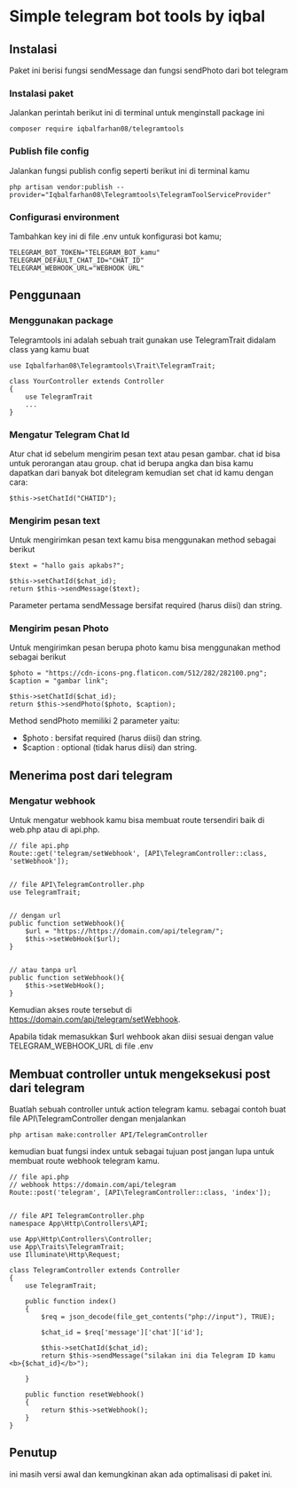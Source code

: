 # Simple telegram bot tools by iqbal

## Instalasi

Paket ini berisi fungsi sendMessage dan fungsi sendPhoto dari bot telegram

### Instalasi paket

Jalankan perintah berikut ini di terminal untuk menginstall package ini

```
composer require iqbalfarhan08/telegramtools
```

### Publish file config

Jalankan fungsi publish config seperti berikut ini di terminal kamu

```
php artisan vendor:publish --provider="Iqbalfarhan08\Telegramtools\TelegramToolServiceProvider"
```

### Configurasi environment

Tambahkan key ini di file .env untuk konfigurasi bot kamu;

```
TELEGRAM_BOT_TOKEN="TELEGRAM_BOT_kamu"
TELEGRAM_DEFAULT_CHAT_ID="CHAT_ID"
TELEGRAM_WEBHOOK_URL="WEBHOOK URL"
```

## Penggunaan

### Menggunakan package

Telegramtools ini adalah sebuah trait gunakan use TelegramTrait didalam class yang kamu buat

```
use Iqbalfarhan08\Telegramtools\Trait\TelegramTrait;

class YourController extends Controller
{
    use TelegramTrait
    ...
}
```

### Mengatur Telegram Chat Id

Atur chat id sebelum mengirim pesan text atau pesan gambar. chat id bisa untuk perorangan atau group. chat id berupa angka dan bisa kamu dapatkan dari banyak bot ditelegram kemudian set chat id kamu dengan cara:

```
$this->setChatId("CHATID");
```

### Mengirim pesan text

Untuk mengirimkan pesan text kamu bisa menggunakan method sebagai berikut

```
$text = "hallo gais apkabs?";

$this->setChatId($chat_id);
return $this->sendMessage($text);
```

Parameter pertama sendMessage bersifat required (harus diisi) dan string.

### Mengirim pesan Photo

Untuk mengirimkan pesan berupa photo kamu bisa menggunakan method sebagai berikut

```
$photo = "https://cdn-icons-png.flaticon.com/512/282/282100.png";
$caption = "gambar link";

$this->setChatId($chat_id);
return $this->sendPhoto($photo, $caption);
```

Method sendPhoto memiliki 2 parameter yaitu:

- $photo : bersifat required (harus diisi) dan string.
- $caption : optional (tidak harus diisi) dan string.

## Menerima post dari telegram

### Mengatur webhook

Untuk mengatur webhook kamu bisa membuat route tersendiri baik di web.php atau di api.php.

```
// file api.php
Route::get('telegram/setWebhook', [API\TelegramController::class, 'setWebhook']);


// file API\TelegramController.php
use TelegramTrait;


// dengan url
public function setWebhook(){
    $url = "https://https://domain.com/api/telegram/";
    $this->setWebHook($url);
}


// atau tanpa url
public function setWebhook(){
    $this->setWebHook();
}

```

Kemudian akses route tersebut di https://domain.com/api/telegram/setWebhook.

Apabila tidak memasukkan $url wehbook akan diisi sesuai dengan value TELEGRAM_WEBHOOK_URL di file .env

## Membuat controller untuk mengeksekusi post dari telegram

Buatlah sebuah controller untuk action telegram kamu. sebagai contoh buat file API\TelegramController dengan menjalankan

```
php artisan make:controller API/TelegramController
```

kemudian buat fungsi index untuk sebagai tujuan post jangan lupa untuk membuat route webhook telegram kamu.

```
// file api.php
// webhook https://domain.com/api/telegram
Route::post('telegram', [API\TelegramController::class, 'index']);


// file API TelegramController.php
namespace App\Http\Controllers\API;

use App\Http\Controllers\Controller;
use App\Traits\TelegramTrait;
use Illuminate\Http\Request;

class TelegramController extends Controller
{
    use TelegramTrait;

    public function index()
    {
        $req = json_decode(file_get_contents("php://input"), TRUE);

        $chat_id = $req['message']['chat']['id'];

        $this->setChatId($chat_id);
        return $this->sendMessage("silakan ini dia Telegram ID kamu <b>{$chat_id}</b>");

    }

    public function resetWebhook()
    {
        return $this->setWebhook();
    }
}

```

## Penutup

ini masih versi awal dan kemungkinan akan ada optimalisasi di paket ini.
